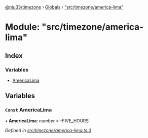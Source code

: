 [@nju33/timezone](../README.md) › [Globals](../globals.md) › ["src/timezone/america-lima"](_src_timezone_america_lima_.md)

# Module: "src/timezone/america-lima"

## Index

### Variables

* [AmericaLima](_src_timezone_america_lima_.md#const-americalima)

## Variables

### `Const` AmericaLima

• **AmericaLima**: *number* = -FIVE_HOURS

*Defined in [src/timezone/america-lima.ts:3](https://github.com/nju33/timezone/blob/9c97e60/src/timezone/america-lima.ts#L3)*
